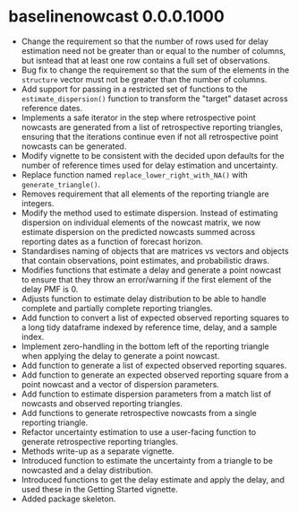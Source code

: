 # baselinenowcast 0.0.0.1000

-   Change the requirement so that the number of rows used for delay estimation need not be greater than or equal to the number of columns, but isntead that at least one row contains a full set of observations.
-   Bug fix to change the requirement so that the sum of the elements in the `structure` vector must not be greater than the number of columns.
-   Add support for passing in a restricted set of functions to the `estimate_dispersion()` function to transform the "target" dataset across reference dates.
-   Implements a safe iterator in the step where retrospective point nowcasts are generated from a list of retrospective reporting triangles, ensuring that the iterations continue even if not all retrospective point nowcasts can be generated.
-   Modify vignette to be consistent with the decided upon defaults for the number of reference times used for delay estimation and uncertainty.
-   Replace function named `replace_lower_right_with_NA()` with `generate_triangle()`.
-   Removes requirement that all elements of the reporting triangle are integers.
-   Modify the method used to estimate dispersion. Instead of estimating dispersion on individual elements of the nowcast matrix, we now estimate dispersion on the predicted nowcasts summed across reporting dates as a function of forecast horizon.
-   Standardises naming of objects that are matrices vs vectors and objects that contain observations, point estimates, and probabilistic draws.
-   Modifies functions that estimate a delay and generate a point nowcast to ensure that they throw an error/warning if the first element of the delay PMF is 0.
-   Adjusts function to estimate delay distribution to be able to handle complete and partially complete reporting triangles.
-   Add function to convert a list of expected observed reporting squares to a long tidy dataframe indexed by reference time, delay, and a sample index.
-   Implement zero-handling in the bottom left of the reporting triangle when applying the delay to generate a point nowcast.
-   Add function to generate a list of expected observed reporting squares.
-   Add function to generate an expected observed reporting square from a point nowcast and a vector of dispersion parameters.
-   Add function to estimate dispersion parameters from a match list of nowcasts and observed reporting triangles.
-   Add functions to generate retrospective nowcasts from a single reporting triangle.
-   Refactor uncertainty estimation to use a user-facing function to generate retrospective reporting triangles.
-   Methods write-up as a separate vignette.
-   Introduced function to estimate the uncertainty from a triangle to be nowcasted and a delay distribution.
-   Introduced functions to get the delay estimate and apply the delay, and used these in the Getting Started vignette.
-   Added package skeleton.
